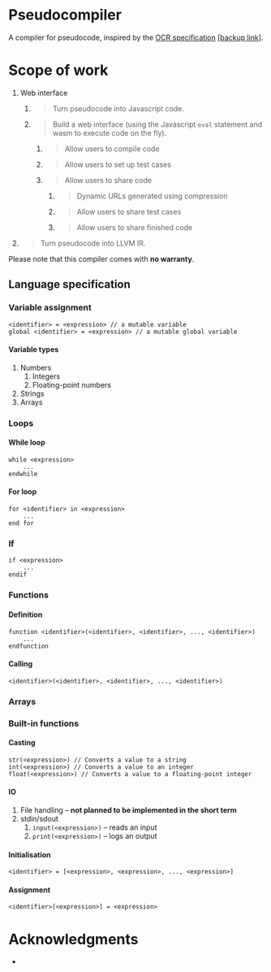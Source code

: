 # Pseudocompiler
A compiler for pseudocode, inspired by the [OCR specification](https://https://www.ocr.org.uk/Images/202654-pseudocode-guide.pdf) [[backup link](https://web.archive.org/web/20200118155656/https://www.ocr.org.uk/Images/202654-pseudocode-guide.pdf)].

# Scope of work
1. Web interface
    1. > Turn pseudocode into Javascript code.
    2. > Build a web interface (using the Javascript `eval` statement and wasm to execute code on the fly).
        1. > Allow users to compile code
        2. > Allow users to set up test cases
        3. > Allow users to share code
            1. > Dynamic URLs generated using compression
            2. > Allow users to share test cases
            3. > Allow users to share finished code
2. > Turn pseudocode into LLVM IR.

Please note that this compiler comes with **no warranty**.

## Language specification
### Variable assignment
```
<identifier> = <expression> // a mutable variable
global <identifier> = <expression> // a mutable global variable
```
#### Variable types
1. Numbers
    1. Integers
    2. Floating-point numbers
2. Strings
3. Arrays
### Loops
#### While loop
```
while <expression>
    ...
endwhile
```
#### For loop
```
for <identifier> in <expression>
    ...
end for
```
### If
```
if <expression>
    ...
endif
```
### Functions
#### Definition
```
function <identifier>(<identifier>, <identifier>, ..., <identifier>)
    ...
endfunction
```
#### Calling
```
<identifier>(<identifier>, <identifier>, ..., <identifier>)
```
### Arrays
### Built-in functions
#### Casting
```
str(<expression>) // Converts a value to a string
int(<expression>) // Converts a value to an integer
float(<expression>) // Converts a value to a floating-point integer
```
#### IO
1. File handling – **not planned to be implemented in the short term**
2. stdin/sdout
    1. ```input(<expression>)``` – reads an input 
    2. ```print(<expression>)``` – logs an output

#### Initialisation
```
<identifier> = [<expression>, <expression>, ..., <expression>]
```
#### Assignment
```
<identifier>[<expression>] = <expression>
```
# Acknowledgments
* 